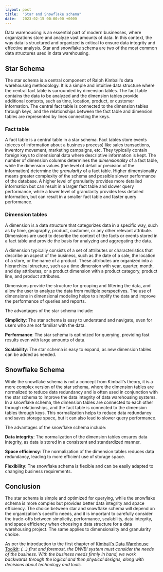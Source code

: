 ```yaml
---
layout: post
title:  "Star and Snowflake schema"
date:   2023-02-15 00:00:00 +0000 
---
```


Data warehousing is an essential part of modern businesses, where organizations store and analyze vast amounts of data. In this context, the way data is structured and organized is critical to ensure data integrity and effective analysis. Star and snowflake schema are two of the most common data structures used in data warehousing.

## Star Schema

The star schema is a central component of Ralph Kimball's data warehousing methodology. It is a simple and intuitive data structure where the central fact table is surrounded by dimension tables. The fact table contains the data to be analyzed and the dimension tables provide additional contexts, such as time, location, product, or customer information. The central fact table is connected to the dimension tables through keys, and the relationships between the fact table and dimension tables are represented by lines connecting the keys.

### Fact table

A fact table is a central table in a star schema. Fact tables store events (pieces of information about a business process) like sales transactions, inventory movement, marketing campaigns, etc. They typically contain foreign keys to dimensional data where descriptive information is kept. The number of dimension columns determines the *dimensionality* of a fact table, while the dimension values (the level of detail or precision of the information) determine the *granularity* of a fact table. Higher dimensionality means greater complexity of the schema and possible slower performance of the database. A higher level of granularity provides more detailed information but can result in a larger fact table and slower query performance, while a lower level of granularity provides less detailed information, but can result in a smaller fact table and faster query performance.

### Dimension tables

A dimension is a data structure that categorizes data in a specific way, such as by time, geography, product, customer, or any other relevant attribute. Dimensions are used to describe the context of the facts or events stored in a fact table and provide the basis for analyzing and aggregating the data.

A dimension typically consists of a set of attributes or characteristics that describe an aspect of the business, such as the date of a sale, the location of a store, or the name of a product. These attributes are organized into a hierarchical structure, such as a time dimension with year, quarter, month, and day attributes, or a product dimension with a product category, product line, and product attributes.

Dimensions provide the structure for grouping and filtering the data, and allow the user to analyze the data from multiple perspectives. The use of dimensions in dimensional modeling helps to simplify the data and improve the performance of queries and reports.


The advantages of the star schema include:

**Simplicity**: The star schema is easy to understand and navigate, even for users who are not familiar with the data.

**Performance**: The star schema is optimized for querying, providing fast results even with large amounts of data.

**Scalability**: The star schema is easy to expand, as new dimension tables can be added as needed.

## Snowflake Schema

While the snowflake schema is not a concept from Kimball's theory, it is a more complex version of the star schema, where the dimension tables are normalized to reduce data redundancy and is often used in conjunction with the star schema to improve the data integrity of data warehousing systems. In a snowflake schema, the dimension tables are connected to each other through relationships, and the fact table is connected to the dimension tables through keys. This normalization helps to reduce data redundancy and saves storage space, but it can also lead to slower query performance.

The advantages of the snowflake schema include:

**Data integrity**: The normalization of the dimension tables ensures data integrity, as data is stored in a consistent and standardized manner.

**Space efficiency**: The normalization of the dimension tables reduces data redundancy, leading to more efficient use of storage space.

**Flexibility**: The snowflake schema is flexible and can be easily adapted to changing business requirements.

## Conclusion

The star schema is simple and optimized for querying, while the snowflake schema is more complex but provides better data integrity and space efficiency. The choice between star and snowflake schema will depend on the organization's specific needs, and it is important to carefully consider the trade-offs between simplicity, performance, scalability, data integrity, and space efficiency when choosing a data structure for a data warehousing project. The same applies to dimensionality and granularity choice.

As per the introduction to the first chapter of [Kimball's Data Warehouse Toolkit](https://www.amazon.pl/Data-Warehouse-Toolkit-Definitive-Dimensional/dp/1118530802): *(...) first and foremost, the DW/BI system must consider the needs of the business. With the business needs firmly in hand, we work backwards through the logical and then physical designs, along with decisions about technology and tools.*
